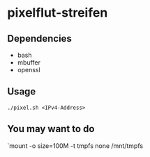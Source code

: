 # pixelflut-streifen

## Dependencies

- bash
- mbuffer
- openssl

## Usage

`./pixel.sh <IPv4-Address>`

## You may want to do

`mount -o size=100M -t tmpfs none /mnt/tmpfs
